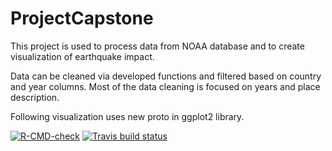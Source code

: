 # ProjectCapstone

This project is used to process data from NOAA database and to create visualization of earthquake impact.

 

Data can be cleaned via developed functions and filtered based on country and year columns. Most of the data cleaning is focused on years and place description.

 

Following visualization uses new proto in ggplot2 library.



<!-- badges: start -->
[![R-CMD-check](https://github.com/BendaVladimir/ProjectCapstone/actions/workflows/R-CMD-check.yaml/badge.svg)](https://github.com/BendaVladimir/ProjectCapstone/actions/workflows/R-CMD-check.yaml)
[![Travis build status](https://travis-ci.com/BendaVladimir/ProjectCapstone.svg?branch=master)](https://travis-ci.com/BendaVladimir/ProjectCapstone)
<!-- badges: end -->
